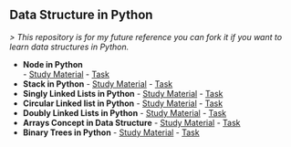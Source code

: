 ## Data Structure in Python

*> This repository is for my future reference you can fork it if you want to learn data structures in Python.*					

 - **Node in Python**	
		 - [Study Material](https://link.medium.com/MIPEo4PIQ6)
		 - [Task](https://link.medium.com/9qI6uLNIQ6)
 - **Stack in Python**
		 - [Study Material](https://link.medium.com/Plfk7QhoS6)
		 - [Task](https://link.medium.com/WfeOTA7nS6)
 - **Singly Linked Lists in Python**
		 - [Study Material](https://link.medium.com/fHf3PohZT6)
		 - [Task](https://link.medium.com/NHIIPrPmU6)
 - **Circular Linked list in Python**
		 - [Study Material](https://link.medium.com/iJsrVAyEV6)
		 - [Task](https://link.medium.com/0pu3QEM0V6)
 - **Doubly Linked Lists in Python**
		 - [Study Material](https://link.medium.com/xaC3b1blX6)
		 - [Task](https://link.medium.com/Agb3iJQEX6)
 - **Arrays Concept in Data Structure**
		 - [Study Material](https://link.medium.com/BceBVYr0Y6)
		 - [Task](https://link.medium.com/nxASf0CjZ6)
 - **Binary Trees in Python**
		 - [Study Material](https://link.medium.com/dSqSN3hG06)
		 - [Task](https://link.medium.com/UYXDKBaZ06)

		 
